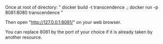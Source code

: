 Once at root of directory: "
docker build -t transcendence .;
docker run -p 8081:8080 transcendence
"

Then open "http://127.0.0.1:8081/" on your web browser.

You can replace 8081 by the port of your choice if it is already taken by another resource. 